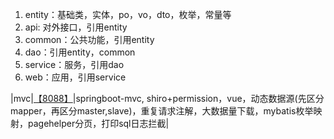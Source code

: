 1. entity：基础类，实体，po，vo，dto，枚举，常量等
2. api: 对外接口，引用entity
3. common：公共功能，引用entity
4. dao：引用entity，common
5. service：服务，引用dao
6. web：应用，引用service

|mvc|[【8088】](http://localhost:8088)|springboot-mvc, shiro+permission，vue，动态数据源(先区分mapper，再区分master,slave)，重复请求注解，大数据量下载，mybatis枚举映射，pagehelper分页，打印sql日志拦截|